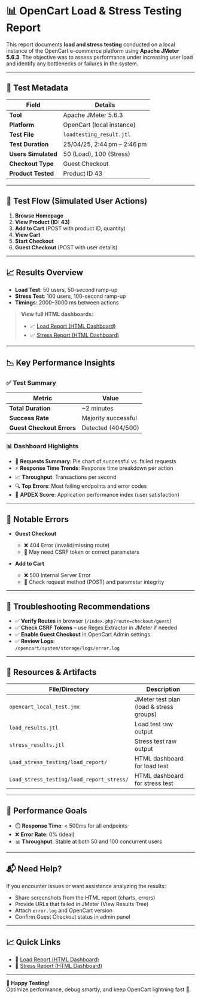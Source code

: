 
# 📊 OpenCart Load & Stress Testing Report

This report documents **load and stress testing** conducted on a local instance of the OpenCart e-commerce platform using **Apache JMeter 5.6.3**. The objective was to assess performance under increasing user load and identify any bottlenecks or failures in the system.

---

## 📌 Test Metadata

| Field              | Details                        |
|--------------------|--------------------------------|
| **Tool**           | Apache JMeter 5.6.3            |
| **Platform**       | OpenCart (local instance)      |
| **Test File**      | `loadtesting_result.jtl`       |
| **Test Duration**  | 25/04/25, 2:44 pm – 2:46 pm     |
| **Users Simulated**| 50 (Load), 100 (Stress)        |
| **Checkout Type**  | Guest Checkout                 |
| **Product Tested** | Product ID 43                  |

---

## 🧪 Test Flow (Simulated User Actions)

1. **Browse Homepage**  
2. **View Product (ID: 43)**  
3. **Add to Cart** (POST with product ID, quantity)  
4. **View Cart**  
5. **Start Checkout**  
6. **Guest Checkout** (POST with user details)

---

## 📈 Results Overview

- **Load Test**: 50 users, 50-second ramp-up  
- **Stress Test**: 100 users, 100-second ramp-up  
- **Timings**: 2000–3000 ms between actions  

> **View full HTML dashboards:**  
> - 📈 [Load Report (HTML Dashboard)](Load_stress_testing/load_report/index.html)  
> - 📈 [Stress Report (HTML Dashboard)](Load_stress_testing/load_report_stress/index.html)

---

## 📉 Key Performance Insights

### ✅ Test Summary

| Metric                  | Value                    |
|--------------------------|--------------------------|
| **Total Duration**       | ~2 minutes               |
| **Success Rate**         | Majority successful      |
| **Guest Checkout Errors**| Detected (404/500)       |

### 📊 Dashboard Highlights

- 📌 **Requests Summary**: Pie chart of successful vs. failed requests  
- ⚡ **Response Time Trends**: Response time breakdown per action  
- 📈 **Throughput**: Transactions per second  
- 🔍 **Top Errors**: Most failing endpoints and error codes  
- 🧮 **APDEX Score**: Application performance index (user satisfaction)

---

## 🐞 Notable Errors

- **Guest Checkout**
  - ❌ 404 Error (invalid/missing route)
  - 🔧 May need CSRF token or correct parameters

- **Add to Cart**
  - ❌ 500 Internal Server Error
  - 📌 Check request method (POST) and parameter integrity

---

## 🔧 Troubleshooting Recommendations

- ✅ **Verify Routes** in browser (`/index.php?route=checkout/guest`)  
- ✅ **Check CSRF Tokens** – use Regex Extractor in JMeter if needed  
- ✅ **Enable Guest Checkout** in OpenCart Admin settings  
- ✅ **Review Logs**:  
  `/opencart/system/storage/logs/error.log`  

---

## 📂 Resources & Artifacts

| File/Directory                      | Description                                         |
|-------------------------------------|-----------------------------------------------------|
| `opencart_local_test.jmx`          | JMeter test plan (load & stress groups)            |
| `load_results.jtl`                 | Load test raw output                                |
| `stress_results.jtl`               | Stress test raw output                              |
| `Load_stress_testing/load_report/` | HTML dashboard for load test                        |
| `Load_stress_testing/load_report_stress/` | HTML dashboard for stress test              |

---

## 🎯 Performance Goals

- ⏱️ **Response Time**: < 500ms for all endpoints  
- ❌ **Error Rate**: 0% (ideal)  
- 📊 **Throughput**: Stable at both 50 and 100 concurrent users

---

## 📬 Need Help?

If you encounter issues or want assistance analyzing the results:

- Share screenshots from the HTML report (charts, errors)
- Provide URLs that failed in JMeter (View Results Tree)
- Attach `error.log` and OpenCart version
- Confirm Guest Checkout status in admin panel

---

## 📈 Quick Links

- 📄 [Load Report (HTML Dashboard)](Load_stress_testing/load_report/index.html)  
- 📄 [Stress Report (HTML Dashboard)](Load_stress_testing/load_report_stress/index.html)

---

**🧪 Happy Testing!**  
Optimize performance, debug smartly, and keep OpenCart lightning fast 🚀.
